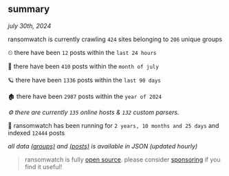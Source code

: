 
## summary
_july 30th, 2024_

ransomwatch is currently crawling `424` sites belonging to `206` unique groups

⏲ there have been `12` posts within the `last 24 hours`

🦈 there have been `410` posts within the `month of july`

🪐 there have been `1336` posts within the `last 90 days`

🏚 there have been `2987` posts within the `year of 2024`

_⚙️ there are currently `135` online hosts & `132` custom parsers._

🦕 ransomwatch has been running for `2 years, 10 months and 25 days` and indexed `12444` posts

_all data  [(groups)](http://ransomwhat.telemetry.ltd/groups) and [(posts)](http://ransomwhat.telemetry.ltd/posts) is available in JSON (updated hourly)_

> ransomwatch is fully [open source](https://github.com/joshhighet/ransomwatch#ransomwatch--). please consider [sponsoring](https://github.com/sponsors/joshhighet) if you find it useful!
